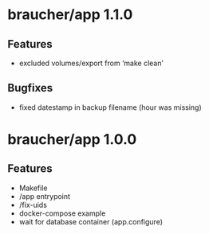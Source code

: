 # braucher/app 1.1.0

## Features
* excluded volumes/export from ‘make clean’

## Bugfixes
* fixed datestamp in backup filename (hour was missing)

# braucher/app 1.0.0

## Features
* Makefile
* /app entrypoint
* /fix-uids
* docker-compose example
* wait for database container (app.configure)

